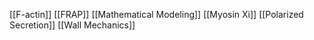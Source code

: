 [[F-actin]]
[[FRAP]]
[[Mathematical Modeling]]
[[Myosin Xi]]
[[Polarized Secretion]]
[[Wall Mechanics]]
